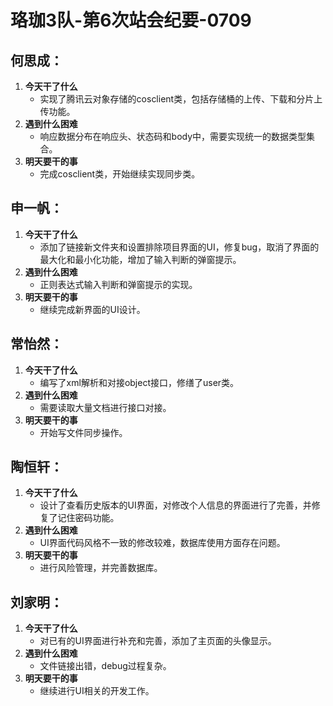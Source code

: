 # 珞珈3队-第6次站会纪要-0709

## 何思成：
1. **今天干了什么**
   - 实现了腾讯云对象存储的cosclient类，包括存储桶的上传、下载和分片上传功能。
2. **遇到什么困难**
   - 响应数据分布在响应头、状态码和body中，需要实现统一的数据类型集合。
3. **明天要干的事**
   - 完成cosclient类，开始继续实现同步类。

## 申一帆：
1. **今天干了什么**
   - 添加了链接新文件夹和设置排除项目界面的UI，修复bug，取消了界面的最大化和最小化功能，增加了输入判断的弹窗提示。
2. **遇到什么困难**
   - 正则表达式输入判断和弹窗提示的实现。
3. **明天要干的事**
   - 继续完成新界面的UI设计。

## 常怡然：
1. **今天干了什么**
   - 编写了xml解析和对接object接口，修缮了user类。
2. **遇到什么困难**
   - 需要读取大量文档进行接口对接。
3. **明天要干的事**
   - 开始写文件同步操作。

## 陶恒轩：
1. **今天干了什么**
   - 设计了查看历史版本的UI界面，对修改个人信息的界面进行了完善，并修复了记住密码功能。
2. **遇到什么困难**
   - UI界面代码风格不一致的修改较难，数据库使用方面存在问题。
3. **明天要干的事**
   - 进行风险管理，并完善数据库。

## 刘家明：
1. **今天干了什么**
   - 对已有的UI界面进行补充和完善，添加了主页面的头像显示。
2. **遇到什么困难**
   - 文件链接出错，debug过程复杂。
3. **明天要干的事**
   - 继续进行UI相关的开发工作。
